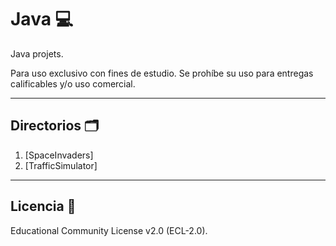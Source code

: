 # Java 💻
Java projets. 

Para uso exclusivo con fines de estudio. Se prohíbe su uso para entregas calificables y/o uso comercial.
***
## Directorios 🗂
1. [SpaceInvaders]
2. [TrafficSimulator]
***
## Licencia 📄
Educational Community License v2.0 (ECL-2.0).
